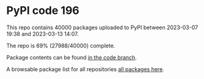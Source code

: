 # PyPI code 196

This repo contains 40000 packages uploaded to PyPI between 
2023-03-07 19:38 and 2023-03-13 14:07.

The repo is 69% (27988/40000) complete.

Package contents can be found [in the code branch](https://github.com/pypi-data/pypi-mirror-196/tree/code/packages).

A browsable package list for all repositories [all packages here](https://pypi-data.github.io/website/repositories/pypi-mirror-196).


